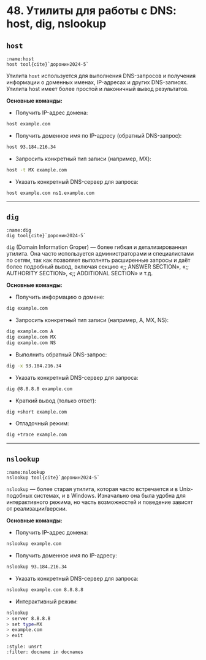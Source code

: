 # 48. Утилиты для работы с DNS: host, dig, nslookup

## `host`

```{figure} ../images/05_dns/page-45.png
:name:host
host tool{cite}`доронин2024-5`
```

Утилита `host` используется для выполнения DNS-запросов и получения информации о доменных именах, IP-адресах и других DNS-записях. Утилита host имеет более простой и лаконичный вывод результатов. 

**Основные команды:**

- Получить IP-адрес домена:

```bash
host example.com
```

- Получить доменное имя по IP-адресу (обратный DNS-запрос):

```bash
host 93.184.216.34
```

- Запросить конкретный тип записи (например, MX):

```bash
host -t MX example.com
```

- Указать конкретный DNS-сервер для запроса:

```bash
host example.com ns1.example.com
```

---

## `dig`

```{figure} ../images/05_dns/page-46.png
:name:dig
dig tool{cite}`доронин2024-5`
```

`dig` (Domain Information Groper) — более гибкая и детализированная утилита. Она часто используется администраторами и специалистами по сетям, так как позволяет выполнять расширенные запросы и даёт более подробный вывод, включая секцию «;; ANSWER SECTION», «;; AUTHORITY SECTION», «;; ADDITIONAL SECTION» и т.д.

**Основные команды:**

- Получить информацию о домене:

```bash
dig example.com
```

- Запросить конкретный тип записи (например, A, MX, NS):

```bash
dig example.com A
dig example.com MX
dig example.com NS
```

- Выполнить обратный DNS-запрос:

```bash
dig -x 93.184.216.34
```

- Указать конкретный DNS-сервер для запроса:

```bash
dig @8.8.8.8 example.com
```

- Краткий вывод (только ответ):

```bash
dig +short example.com
```

- Отладочный режим:

```bash
dig +trace example.com
```

---

## `nslookup`

```{figure} ../images/05_dns/page-47.png
:name:nslookup
nslookup tool{cite}`доронин2024-5`
```

`nslookup` — более старая утилита, которая часто встречается и в Unix-подобных системах, и в Windows. Изначально она была удобна для интерактивного режима, но часть возможностей и поведение зависят от реализации/версии.

**Основные команды:**
- Получить IP-адрес домена:

```bash
nslookup example.com
```

- Получить доменное имя по IP-адресу:

```bash
nslookup 93.184.216.34
```

- Указать конкретный DNS-сервер для запроса:

```bash
nslookup example.com 8.8.8.8
```

- Интерактивный режим:

```bash
nslookup
> server 8.8.8.8
> set type=MX
> example.com
> exit
```

```{bibliography}
:style: unsrt
:filter: docname in docnames
```
